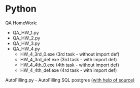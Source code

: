 # Python

QA HomeWork:  
* QA_HW_1.py  
* QA_HW_2.py  
* QA_HW_3.py  
* QA_HW_4.py   
   + HW_4_3rd_0.exe (3rd task - without import def)   
   + HW_4_3rd_def.exe (3rd task - with import def)   
   + HW_4_4th_0.exe (4th task - without import def)   
   + HW_4_4th_def.exe (4rd task - with import def)
   
AutoFilling.py - AutoFilling SQL postgres  [(with help of source)](https://www.youtube.com/watch?v=UZ7vCwbnn2c "link") 
